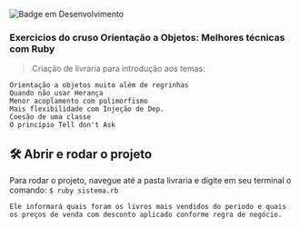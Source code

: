 
![Badge em Desenvolvimento](http://img.shields.io/static/v1?label=STATUS&message=EM%20DESENVOLVIMENTO&color=GREEN&style=for-the-badge)



### Exercicios do cruso Orientação a Objetos: Melhores técnicas com Ruby

> Criação de livraria para introdução aos temas:

```
Orientação a objetos muito além de regrinhas
Quando não usar Herança
Menor acoplamento com polimorfismo
Mais flexibilidade com Injeção de Dep.
Coesão de uma classe
O princípio Tell don't Ask
```

## 🛠️ Abrir e rodar o projeto

Para rodar o projeto, navegue até a pasta livraria e digite em seu terminal o comando:
`$ ruby sistema.rb` 


```
Ele informará quais foram os livros mais vendidos do periodo e quais os preços de venda com desconto aplicado conforme regra de negócio.
```


